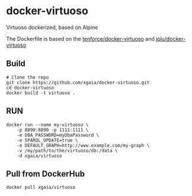 # docker-virtuoso
Virtuoso dockerized, based on Alpine

The Dockerfile is based on the [tenforce/docker-virtuoso](https://github.com/tenforce/docker-virtuoso) and [jplu/docker-virtuoso](https://github.com/jplu/docker-virtuoso)

## Build

    # Clone the repo
    git clone https://github.com/xgaia/docker-virtuoso.git
    cd docker-virtuoso
    docker build -t virtuoso .

## RUN

    docker run --name my-virtuoso \
        -p 8890:8890 -p 1111:1111 \
        -e DBA_PASSWORD=myDbaPassword \
        -e SPARQL_UPDATE=true \
        -e DEFAULT_GRAPH=http://www.example.com/my-graph \
        -v /my/path/to/the/virtuoso/db:/data \
        -d xgaia/virtuoso

## Pull from DockerHub

    docker pull xgaia/virtuoso
